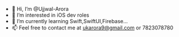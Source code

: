 - 👋 Hi, I’m @Ujjwal-Arora
- 👀 I’m interested in iOS dev roles
- 🌱 I’m currently learning Swift,SwiftUI,Firebase...
- 📫 Feel free to contact me at ukarora9@gmail.com or 7823078780

<!---
Ujjwal-Arora/Ujjwal-Arora is a ✨ special ✨ repository because its `README.md` (this file) appears on your GitHub profile.
You can click the Preview link to take a look at your changes.
--->
